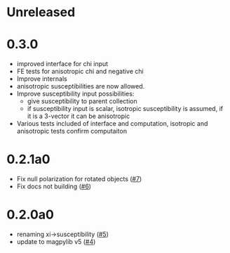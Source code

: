 # Unreleased

# 0.3.0

- improved interface for chi input
- FE tests for anisotropic chi and negative chi
- Improve internals
- anisotropic susceptibilities are now allowed.
- Improve susceptibility input possibilities:
  - give susceptibility to parent collection
  - if susceptibility input is scalar, isotropic susceptibility is assumed, if it
    is a 3-vector it can be anisotropic
- Various tests included of interface and computation, isotropic and anisotropic
  tests confirm computaiton

# 0.2.1a0

- Fix null polarization for rotated objects
  ([#7](https://github.com/magpylib/magpylib-material-response/pull/7))
- Fix docs not building
  ([#6](https://github.com/magpylib/magpylib-material-response/pull/6))

# 0.2.0a0

- renaming xi->susceptibility
  ([#5](https://github.com/magpylib/magpylib-material-response/pull/5))
- update to magpylib v5
  ([#4](https://github.com/magpylib/magpylib-material-response/pull/4))
